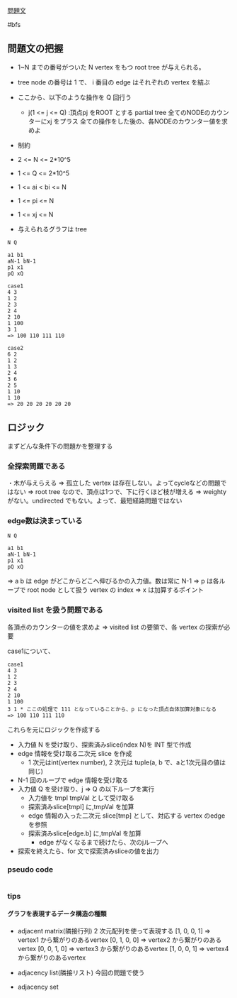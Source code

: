 [問題文](https://atcoder.jp/contests/abc138/tasks/abc138_d)

#bfs

## 問題文の把握

- 1~N までの番号がついた N vertex をもつ root tree が与えられる。
- tree node の番号は 1 で、 i 番目の edge はそれぞれの vertex を結ぶ
- ここから、以下のような操作を Q 回行う
  - j(1 <= j <= Q) :頂点pj をROOT とする partial tree 全てのNODEのカウンターにxj をプラス
全ての操作をした後の、各NODEのカウンター値を求めよ

- 制約
- 2 <= N <= 2*10^5
- 1 <= Q <= 2*10^5
- 1 <= ai < bi <= N
- 1 <= pi <= N
- 1 <= xj <= N
- 与えられるグラフは tree 

```
N Q

a1 b1
aN-1 bN-1
p1 x1
pQ xQ

case1
4 3
1 2
2 3
2 4
2 10
1 100
3 1
=> 100 110 111 110

case2
6 2
1 2
1 3
2 4
3 6
2 5
1 10
1 10
=> 20 20 20 20 20 20

```

## ロジック

まずどんな条件下の問題かを整理する

### 全探索問題である

・木が与えらえる
=> 孤立した vertex は存在しない。よってcycleなどの問題ではない
=> root tree なので、頂点は1つで、下に行くほど枝が増える
=> weightyがない。undirected でもない。よって、最短経路問題ではない

### edge数は決まっている

```
N Q

a1 b1
aN-1 bN-1
p1 x1
pQ xQ
```
=> a b は edge がどこからどこへ伸びるかの入力値。数は常に N-1
=> p は各ループで root node として扱う vertex の index
=> x は加算するポイント

### visited list を扱う問題である

各頂点のカウンターの値を求めよ
=> visited list の要領で、各 vertex の探索が必要

case1について、
```
case1
4 3
1 2
2 3
2 4
2 10
1 100
3 1 * ここの処理で 111 となっていることから、p になった頂点自体加算対象になる
=> 100 110 111 110
```

これらを元にロジックを作成する

- 入力値 N を受け取り、探索済みslice(index N)を INT 型で作成
- edge 情報を受け取る二次元 slice を作成
  - 1 次元はint(vertex number), 2 次元は tuple(a, b で、aと1次元目の値は同じ)
- N-1 回のループで edge 情報を受け取る
- 入力値 Q を受け取り、j => Q の以下ループを実行
  - 入力値を tmpI tmpVal として受け取る
  - 探索済みslice[tmpI] に,tmpVal を加算
  - edge 情報の入った二次元 slice[tmp] として、対応する vertex のedge を参照
  - 探索済みslice[edge.b] に,tmpVal を加算
    - edge がなくなるまで続けたら、次のjループへ
- 探索を終えたら、for 文で探索済みsliceの値を出力


### pseudo code


```
```

### tips

#### グラフを表現するデータ構造の種類

- adjacent matrix(隣接行列)
2 次元配列を使って表現する
[1, 0, 0, 1] => vertex1 から繋がりのあるvertex
[0, 1, 0, 0] => vertex2 から繋がりのあるvertex
[0, 0, 1, 0] => vertex3 から繋がりのあるvertex
[1, 0, 0, 1] => vertex4 から繋がりのあるvertex

- adjacency list(隣接リスト)
今回の問題で使う

- adjacency set

